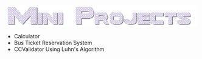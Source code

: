 <p align="center">
<img src="MiniProjects.gif"></p>

- Calculator
- Bus Ticket Reservation System
- CCValidator Using Luhn's Algorithm
